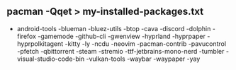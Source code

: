 ## pacman -Qqet > my-installed-packages.txt

- android-tools
-blueman
-bluez-utils
-btop
-cava
-discord
-dolphin
-firefox
-gamemode
-github-cli
-gwenview
-hyprland
-hyprpaper
-hyprpolkitagent
-kitty
-ly
-ncdu
-neovim
-pacman-contrib
-pavucontrol
-pfetch
-qbittorrent
-steam
-stremio
-ttf-jetbrains-mono-nerd
-tumbler
-visual-studio-code-bin
-vulkan-tools
-waybar
-waypaper
-yay
